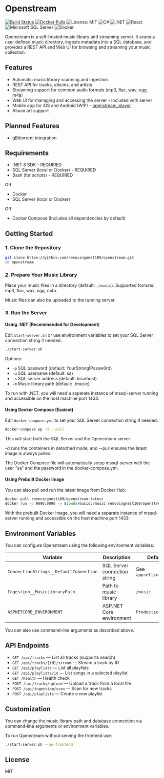 # Openstream

[![Build Status](https://github.com/removingnest109/openstream/actions/workflows/docker-image.yml/badge.svg)](https://hub.docker.com/r/removingnest109/openstream)
[![Docker Pulls](https://img.shields.io/docker/pulls/removingnest109/openstream)](https://hub.docker.com/r/removingnest109/openstream)
![License: MIT](https://img.shields.io/badge/License-MIT-yellow.svg)
![C#](https://custom-icon-badges.demolab.com/badge/C%23-%23239120.svg?logo=cshrp&logoColor=white)
![.NET](https://img.shields.io/badge/.NET-512BD4?logo=dotnet&logoColor=fff)
![React](https://img.shields.io/badge/React-%2320232a.svg?logo=react&logoColor=%2361DAFB)
![Microsoft SQL Server](https://custom-icon-badges.demolab.com/badge/Microsoft%20SQL%20Server-CC2927?logo=mssqlserver-white&logoColor=white)
![Docker](https://img.shields.io/badge/Docker-2496ED?logo=docker&logoColor=fff)

Openstream is a self-hosted music library and streaming server. It scans a user defined music directory, ingests metadata into a SQL database, and provides a REST API and Web UI for browsing and streaming your music collection.

## Features

- Automatic music library scanning and ingestion
- REST API for tracks, albums, and artists
- Streaming support for common audio formats (mp3, flac, wav, ogg, m4a)
- Web UI for managing and accessing the server - included with server
- Mobile app for iOS and Android (WIP) - [openstream_player](https://github.com/removingnest109/openstream_player)
- Album art support

## Planned Features

- qBittorrent integration

## Requirements

- .NET 8 SDK - REQUIRED
- SQL Server (local or Docker) - REQUIRED
- Bash (for scripts) - REQUIRED

OR

- Docker
- SQL Server (local or Docker)

OR

- Docker Compose (Includes all dependencies by default)

## Getting Started

### 1. Clone the Repository

```bash
git clone https://github.com/removingnest109/openstream.git
cd openstream
```

### 2. Prepare Your Music Library

Place your music files in a directory (default: `./music`). Supported formats: mp3, flac, wav, ogg, m4a.

Music files can also be uploaded to the running server.

### 3. Run the Server

#### Using .NET (Recommended for Development)

Edit `start-server.sh` or use environment variables to set your SQL Server connection string if needed.

```bash
./start-server.sh
```

Options:

- `-p` SQL password (default: YourStrong!Passw0rd)
- `-u` SQL username (default: sa)
- `-s` SQL server address (default: localhost)
- `-m` Music library path (default: ./music)

To run with .NET, you will need a separate instance of mssql-server running and accessible on the host machine port 1433.

#### Using Docker Compose (Easiest)

Edit `docker-compose.yml` to set your SQL Server connection string if needed.

```bash
docker-compose up -d --pull
```

This will start both the SQL Server and the Openstream server.

-d runs the containers in detached mode, and --pull ensures the latest image is always pulled.

The Docker Compose file will automatically setup mssql-server with the user "sa" and the password in the docker-compose.yml.

#### Using Prebuilt Docker Image

You can also pull and run the latest image from Docker Hub:

```bash
docker pull removingnest109/openstream:latest
docker run -p 9090:9090 -v $(pwd)/music:/music removingnest109/openstream:latest
```

With the prebuilt Docker Image, you will need a separate instance of mssql-server running and accessible on the host machine port 1433.

## Environment Variables

You can configure Openstream using the following environment variables:

| Variable                | Description                        | Default                        |
|-------------------------|------------------------------------|---------------------------------|
| `ConnectionStrings__DefaultConnection` | SQL Server connection string         | See `appsettings.json`          |
| `Ingestion__MusicLibraryPath`          | Path to music library                | `/music`                       |
| `ASPNETCORE_ENVIRONMENT`               | ASP.NET Core environment             | `Production`                   |

You can also use command-line arguments as described above.

## API Endpoints

- `GET /api/tracks` — List all tracks (supports search)
- `GET /api/tracks/{id}/stream` — Stream a track by ID
- `GET /api/playlists` — List all playlists
- `GET /api/playlists/id` — List songs in a selected playlist
- `GET /health` — Health check
- `POST /api/tracks/upload` — Upload a track from a local file
- `POST /api/ingestion/scan` — Scan for new tracks
- `POST /api/playlists` — Create a new playlist

## Customization

You can change the music library path and database connection via command-line arguments or environment variables.

To run Openstream without serving the frontend use:

```bash
./start-server.sh --no-frontend
```

## License

MIT
